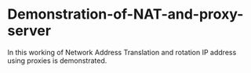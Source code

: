# Demonstration-of-NAT-and-proxy-server
In this working of Network Address Translation and rotation IP address using proxies is demonstrated.
